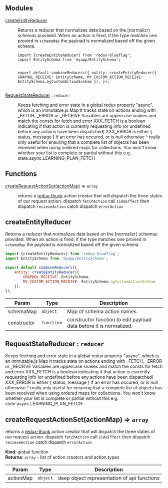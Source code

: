 ## Modules

<dl>
<dt><a href="#module_createEntityReducer">createEntityReducer</a></dt>
<dd><p>Returns a reducer that normalizes data based on the [normalizr] schemas provided. When an action is fired, if the type matches one provied in <code>schemaMap</code> the payload is normalized based off the given schema.</p>
<pre><code class="language-javascript">import {createEntityReducer} from &#39;redux-blueflag&#39;;
import EntitySchema from &#39;myapp/EntitySchema&#39;;

export default combineReducers({
    entity: createEntityReducer({
        GRAPHQL_RECEIVE: EntitySchema,
        MY_CUSTOM_ACTION_RECEIVE: EntitySchema.myCustomActionSceham
    }),
});
</code></pre>
</dd>
<dt><a href="#module_RequestStateReducer">RequestStateReducer</a> : <code>reducer</code></dt>
<dd><p>Keeps fetching and error state in a global redux property &quot;async&quot;, which is an immutable.js Map
It tracks state on actions ending with _FETCH, _ERROR or _RECEIVE
Variables are uppercase snakes and match the consts for fetch and error
XXX_FETCH is a boolean indicating if that action is currently requesting info (or undefined before any actions have been dispatched)
XXX_ERROR is either { status, message } if an error has occured, or is null otherwise
^ really only useful for ensuring that a complete list of objects has been received when using ordered maps for collections. You won&#39;t know whether your list is complete or partial without this
e.g. state.async.LEARNING_PLAN_FETCH</p>
</dd>
</dl>

## Functions

<dl>
<dt><a href="#createRequestActionSet">createRequestActionSet(actionMap)</a> ⇒ <code>array</code></dt>
<dd><p>returns a <a href="thunk">redux-thunk</a> action creator that will dispatch the three states of our request action.
dispatch <code>fetchAction</code>
call <code>sideEffect</code>
then dispatch <code>recieveAction</code>
catch dispatch <code>errorAction</code></p>
</dd>
</dl>

<a name="module_createEntityReducer"></a>

## createEntityReducer
Returns a reducer that normalizes data based on the [normalizr] schemas provided. When an action is fired, if the type matches one provied in `schemaMap` the payload is normalized based off the given schema.

```js
import {createEntityReducer} from 'redux-blueflag';
import EntitySchema from 'myapp/EntitySchema';

export default combineReducers({
    entity: createEntityReducer({
        GRAPHQL_RECEIVE: EntitySchema,
        MY_CUSTOM_ACTION_RECEIVE: EntitySchema.myCustomActionSceham
    }),
});
```


| Param | Type | Description |
| --- | --- | --- |
| schemaMap | <code>object</code> | Map of schema action names. |
| constructor | <code>function</code> | constructor function to edit payload data before it is normalized. |

<a name="module_RequestStateReducer"></a>

## RequestStateReducer : <code>reducer</code>
Keeps fetching and error state in a global redux property "async", which is an immutable.js Map
It tracks state on actions ending with _FETCH, _ERROR or _RECEIVE
Variables are uppercase snakes and match the consts for fetch and error
XXX_FETCH is a boolean indicating if that action is currently requesting info (or undefined before any actions have been dispatched)
XXX_ERROR is either { status, message } if an error has occured, or is null otherwise
^ really only useful for ensuring that a complete list of objects has been received when using ordered maps for collections. You won't know whether your list is complete or partial without this
e.g. state.async.LEARNING_PLAN_FETCH

<a name="createRequestActionSet"></a>

## createRequestActionSet(actionMap) ⇒ <code>array</code>
returns a [redux-thunk](thunk) action creator that will dispatch the three states of our request action.
dispatch `fetchAction`
call `sideEffect`
then dispatch `recieveAction`
catch dispatch `errorAction`

**Kind**: global function  
**Returns**: <code>array</code> - list of action creators and action types  

| Param | Type | Description |
| --- | --- | --- |
| actionMap | <code>object</code> | deep object representation of api functions |

